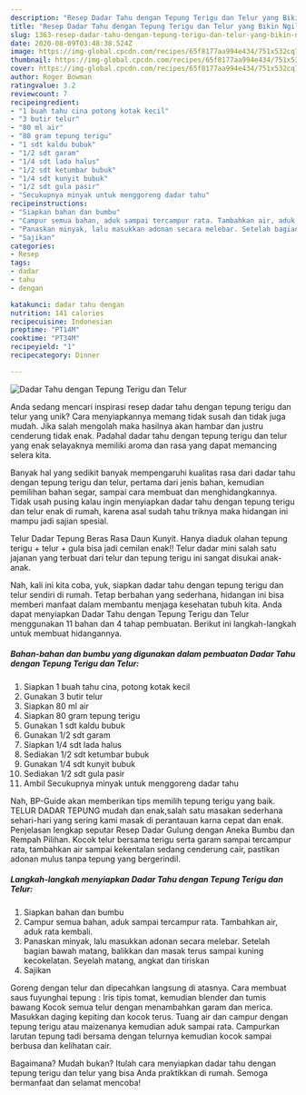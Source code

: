 ```yaml
---
description: "Resep Dadar Tahu dengan Tepung Terigu dan Telur yang Bikin Ngiler"
title: "Resep Dadar Tahu dengan Tepung Terigu dan Telur yang Bikin Ngiler"
slug: 1363-resep-dadar-tahu-dengan-tepung-terigu-dan-telur-yang-bikin-ngiler
date: 2020-08-09T03:48:38.524Z
image: https://img-global.cpcdn.com/recipes/65f8177aa994e434/751x532cq70/dadar-tahu-dengan-tepung-terigu-dan-telur-foto-resep-utama.jpg
thumbnail: https://img-global.cpcdn.com/recipes/65f8177aa994e434/751x532cq70/dadar-tahu-dengan-tepung-terigu-dan-telur-foto-resep-utama.jpg
cover: https://img-global.cpcdn.com/recipes/65f8177aa994e434/751x532cq70/dadar-tahu-dengan-tepung-terigu-dan-telur-foto-resep-utama.jpg
author: Roger Bowman
ratingvalue: 3.2
reviewcount: 7
recipeingredient:
- "1 buah tahu cina potong kotak kecil"
- "3 butir telur"
- "80 ml air"
- "80 gram tepung terigu"
- "1 sdt kaldu bubuk"
- "1/2 sdt garam"
- "1/4 sdt lada halus"
- "1/2 sdt ketumbar bubuk"
- "1/4 sdt kunyit bubuk"
- "1/2 sdt gula pasir"
- "Secukupnya minyak untuk menggoreng dadar tahu"
recipeinstructions:
- "Siapkan bahan dan bumbu"
- "Campur semua bahan, aduk sampai tercampur rata. Tambahkan air, aduk rata kembali."
- "Panaskan minyak, lalu masukkan adonan secara melebar. Setelah bagian bawah matang, balikkan dan masak terus sampai kuning kecokelatan. Seyelah matang, angkat dan tiriskan"
- "Sajikan"
categories:
- Resep
tags:
- dadar
- tahu
- dengan

katakunci: dadar tahu dengan 
nutrition: 141 calories
recipecuisine: Indonesian
preptime: "PT14M"
cooktime: "PT34M"
recipeyield: "1"
recipecategory: Dinner

---
```



![Dadar Tahu dengan Tepung Terigu dan Telur](https://img-global.cpcdn.com/recipes/65f8177aa994e434/751x532cq70/dadar-tahu-dengan-tepung-terigu-dan-telur-foto-resep-utama.jpg)

Anda sedang mencari inspirasi resep dadar tahu dengan tepung terigu dan telur yang unik? Cara menyiapkannya memang tidak susah dan tidak juga mudah. Jika salah mengolah maka hasilnya akan hambar dan justru cenderung tidak enak. Padahal dadar tahu dengan tepung terigu dan telur yang enak selayaknya memiliki aroma dan rasa yang dapat memancing selera kita.

Banyak hal yang sedikit banyak mempengaruhi kualitas rasa dari dadar tahu dengan tepung terigu dan telur, pertama dari jenis bahan, kemudian pemilihan bahan segar, sampai cara membuat dan menghidangkannya. Tidak usah pusing kalau ingin menyiapkan dadar tahu dengan tepung terigu dan telur enak di rumah, karena asal sudah tahu triknya maka hidangan ini mampu jadi sajian spesial.

Telur Dadar Tepung Beras Rasa Daun Kunyit. Hanya diaduk olahan tepung terigu + telur + gula bisa jadi cemilan enak!! Telur dadar mini salah satu jajanan yang terbuat dari telur dan tepung terigu ini sangat disukai anak-anak.


Nah, kali ini kita coba, yuk, siapkan dadar tahu dengan tepung terigu dan telur sendiri di rumah. Tetap berbahan yang sederhana, hidangan ini bisa memberi manfaat dalam membantu menjaga kesehatan tubuh kita. Anda dapat menyiapkan Dadar Tahu dengan Tepung Terigu dan Telur menggunakan 11 bahan dan 4 tahap pembuatan. Berikut ini langkah-langkah untuk membuat hidangannya.

<!--inarticleads1-->

##### Bahan-bahan dan bumbu yang digunakan dalam pembuatan Dadar Tahu dengan Tepung Terigu dan Telur:

1. Siapkan 1 buah tahu cina, potong kotak kecil
1. Gunakan 3 butir telur
1. Siapkan 80 ml air
1. Siapkan 80 gram tepung terigu
1. Gunakan 1 sdt kaldu bubuk
1. Gunakan 1/2 sdt garam
1. Siapkan 1/4 sdt lada halus
1. Sediakan 1/2 sdt ketumbar bubuk
1. Gunakan 1/4 sdt kunyit bubuk
1. Sediakan 1/2 sdt gula pasir
1. Ambil Secukupnya minyak untuk menggoreng dadar tahu


Nah, BP-Guide akan memberikan tips memilih tepung terigu yang baik. TELUR DADAR TEPUNG mudah dan enak,salah satu masakan sederhana sehari-hari yang sering kami masak di perantauan karna cepat dan enak. Penjelasan lengkap seputar Resep Dadar Gulung dengan Aneka Bumbu dan Rempah Pilihan. Kocok telur bersama terigu serta garam sampai tercampur rata, tambahkan air sampai kekentalan sedang cenderung cair, pastikan adonan mulus tanpa tepung yang bergerindil. 

<!--inarticleads2-->

##### Langkah-langkah menyiapkan Dadar Tahu dengan Tepung Terigu dan Telur:

1. Siapkan bahan dan bumbu
1. Campur semua bahan, aduk sampai tercampur rata. Tambahkan air, aduk rata kembali.
1. Panaskan minyak, lalu masukkan adonan secara melebar. Setelah bagian bawah matang, balikkan dan masak terus sampai kuning kecokelatan. Seyelah matang, angkat dan tiriskan
1. Sajikan


Goreng dengan telur dan dipecahkan langsung di atasnya. Cara membuat saus fuyunghai tepung : Iris tipis tomat, kemudian blender dan tumis bawang Kocok semua telur dengan menambahkan garam dan merica. Masukkan daging kepiting dan kocok terus. Tuang air dan campur dengan tepung terigu atau maizenanya kemudian aduk sampai rata. Campurkan larutan tepung tadi bersama dengan telurnya kemudian kocok sampai berbusa dan kelihatan cair. 

Bagaimana? Mudah bukan? Itulah cara menyiapkan dadar tahu dengan tepung terigu dan telur yang bisa Anda praktikkan di rumah. Semoga bermanfaat dan selamat mencoba!
